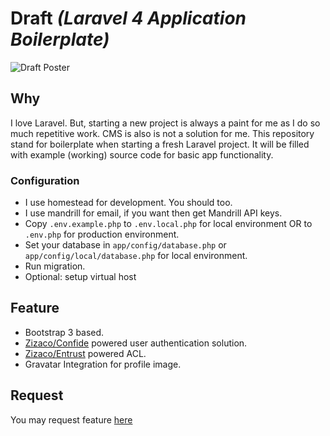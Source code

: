 # Draft _(Laravel 4 Application Boilerplate)_
![Draft Poster](https://dl.dropboxusercontent.com/u/57978373/draft.png)

## Why
I love Laravel. But, starting a new project is always a paint for me as I do so much repetitive work. CMS is also is not a solution for me. This repository stand for boilerplate when starting a fresh Laravel project. It will be filled with example (working) source code for basic app functionality.

### Configuration
 - I use homestead for development. You should too.
 - I use mandrill for email, if you want then get Mandrill API keys.
 - Copy `.env.example.php` to `.env.local.php` for local environment OR to `.env.php` for production environment.
 - Set your database in `app/config/database.php` or `app/config/local/database.php` for local environment.
 - Run migration.
 - Optional: setup virtual host

## Feature
- Bootstrap 3 based.
- [Zizaco/Confide](https://github.com/zizaco/confide) powered user authentication solution.
- [Zizaco/Entrust](https://github.com/zizaco/entrust) powered ACL.
- Gravatar Integration for profile image.

## Request
You may request feature [here](https://github.com/rahmatawaludin/draft/issues)
